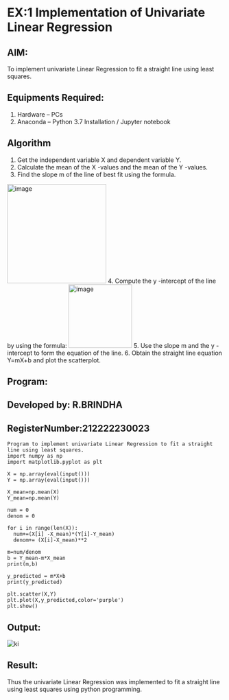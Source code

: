 # EX:1 Implementation of Univariate Linear Regression
## AIM:
To implement univariate Linear Regression to fit a straight line using least squares.

## Equipments Required:
1. Hardware – PCs
2. Anaconda – Python 3.7 Installation / Jupyter notebook

## Algorithm
1. Get the independent variable X and dependent variable Y.
2. Calculate the mean of the X -values and the mean of the Y -values.
3. Find the slope m of the line of best fit using the formula. 
<img width="231" alt="image" src="https://user-images.githubusercontent.com/93026020/192078527-b3b5ee3e-992f-46c4-865b-3b7ce4ac54ad.png">
4. Compute the y -intercept of the line by using the formula:
<img width="148" alt="image" src="https://user-images.githubusercontent.com/93026020/192078545-79d70b90-7e9d-4b85-9f8b-9d7548a4c5a4.png">
5. Use the slope m and the y -intercept to form the equation of the line.
6. Obtain the straight line equation Y=mX+b and plot the scatterplot.

## Program:

## Developed by: R.BRINDHA
## RegisterNumber:212222230023
```
Program to implement univariate Linear Regression to fit a straight line using least squares.
import numpy as np
import matplotlib.pyplot as plt

X = np.array(eval(input()))
Y = np.array(eval(input()))

X_mean=np.mean(X)
Y_mean=np.mean(Y)

num = 0
denom = 0

for i in range(len(X)):
  num+=(X[i] -X_mean)*(Y[i]-Y_mean)
  denom+= (X[i]-X_mean)**2

m=num/denom
b = Y_mean-m*X_mean
print(m,b)

y_predicted = m*X+b
print(y_predicted)

plt.scatter(X,Y)
plt.plot(X,y_predicted,color='purple')
plt.show() 
```

## Output:
![ki](https://github.com/Brindha77/Find-the-best-fit-line-using-Least-Squares-Method/assets/118889143/d2f895fc-b30e-449a-a59d-6b984c80425c)


## Result:
Thus the univariate Linear Regression was implemented to fit a straight line using least squares using python programming.
